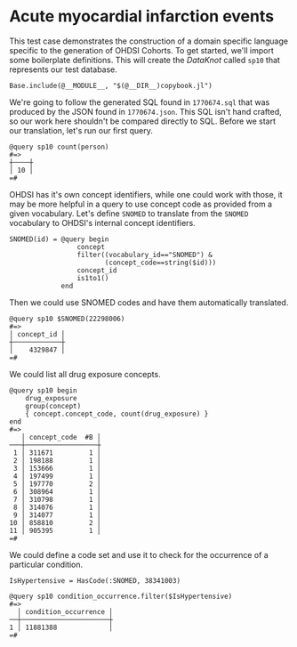 # Acute myocardial infarction events

This test case demonstrates the construction of a domain specific
language specific to the generation of OHDSI Cohorts. To get started,
we'll import some boilerplate definitions. This will create the
*DataKnot* called `sp10` that represents our test database.

    Base.include(@__MODULE__, "$(@__DIR__)copybook.jl")

We're going to follow the generated SQL found in `1770674.sql` that was
produced by the JSON found in `1770674.json`. This SQL isn't hand
crafted, so our work here shouldn't be compared directly to SQL.
Before we start our translation, let's run our first query.

    @query sp10 count(person)
    #=>
    ┼────┼
    │ 10 │
    =#

OHDSI has it's own concept identifiers, while one could work with
those, it may be more helpful in a query to use concept code as
provided from a given vocabulary. Let's define `SNOMED` to translate
from the `SNOMED` vocabulary to OHDSI's internal concept identifiers.

    SNOMED(id) = @query begin
                     concept
                     filter((vocabulary_id=="SNOMED") &
                            (concept_code==string($id)))
                     concept_id
                     is1to1()
                 end

Then we could use SNOMED codes and have them automatically translated.

    @query sp10 $SNOMED(22298006)
    #=>
    │ concept_id │
    ┼────────────┼
    │    4329847 │
    =#

We could list all drug exposure concepts.

    @query sp10 begin
        drug_exposure
        group(concept)
        { concept.concept_code, count(drug_exposure) }
    end
    #=>
       │ concept_code  #B │
    ───┼──────────────────┼
     1 │ 311671         1 │
     2 │ 198188         1 │
     3 │ 153666         1 │
     4 │ 197499         1 │
     5 │ 197770         2 │
     6 │ 308964         1 │
     7 │ 310798         1 │
     8 │ 314076         1 │
     9 │ 314077         1 │
    10 │ 858810         2 │
    11 │ 905395         1 │
    =#

We could define a code set and use it to check for the
occurrence of a particular condition.

    IsHypertensive = HasCode(:SNOMED, 38341003)

    @query sp10 condition_occurrence.filter($IsHypertensive)
    #=>
      │ condition_occurrence │
    ──┼──────────────────────┼
    1 │ 11881388             │
    =#
